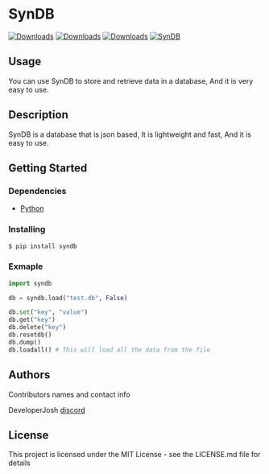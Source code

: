 # SynDB

[![Downloads](https://pepy.tech/badge/syndb)](https://pepy.tech/project/syndb)
[![Downloads](https://pepy.tech/badge/syndb/month)](https://pepy.tech/project/syndb)
[![Downloads](https://pepy.tech/badge/syndb/week)](https://pepy.tech/project/syndb)
[![SynDB](https://snyk.io/advisor/python/SynDB/badge.svg)](https://snyk.io/advisor/python/SynDB)

## Usage

You can use SynDB to store and retrieve data in a database, And it is very easy to use.

## Description

SynDB is a database that is json based, It is lightweight and fast, And it is easy to use.

## Getting Started

### Dependencies

* [Python](https://www.python.org/downloads/)
### Installing

```py
$ pip install syndb
```

### Exmaple

```python
import syndb

db = syndb.load("test.db", False)

db.set("key", "value")
db.get("key")
db.delete("key")
db.resetdb()
db.dump() 
db.loadall() # This will load all the data from the file
```

## Authors

Contributors names and contact info

DeveloperJosh
[discord](https://discord.gg/321750582912221184)

## License

This project is licensed under the MIT License - see the LICENSE.md file for details